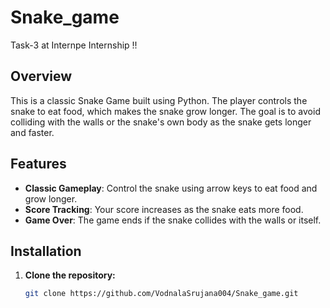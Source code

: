 # Snake_game
Task-3 at Internpe Internship !!

## Overview

This is a classic Snake Game built using Python. The player controls the snake to eat food, which makes the snake grow longer. The goal is to avoid colliding with the walls or the snake's own body as the snake gets longer and faster.

## Features

- **Classic Gameplay**: Control the snake using arrow keys to eat food and grow longer.
- **Score Tracking**: Your score increases as the snake eats more food.
- **Game Over**: The game ends if the snake collides with the walls or itself.

## Installation

1. **Clone the repository:**

   ```bash
   git clone https://github.com/VodnalaSrujana004/Snake_game.git
